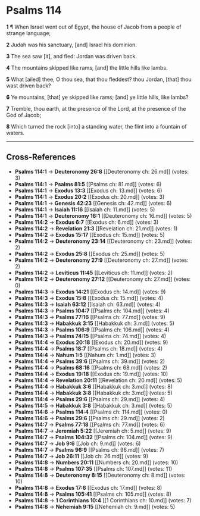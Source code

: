 # Psalms 114

**1** ¶ When Israel went out of Egypt, the house of Jacob from a people of strange language;

**2** Judah was his sanctuary, [and] Israel his dominion.

**3** The sea saw [it], and fled: Jordan was driven back.

**4** The mountains skipped like rams, [and] the little hills like lambs.

**5** What [ailed] thee, O thou sea, that thou fleddest? thou Jordan, [that] thou wast driven back?

**6** Ye mountains, [that] ye skipped like rams; [and] ye little hills, like lambs?

**7** Tremble, thou earth, at the presence of the Lord, at the presence of the God of Jacob;

**8** Which turned the rock [into] a standing water, the flint into a fountain of waters.

---

## Cross-References

- **Psalms 114:1** → **Deuteronomy 26:8** [[Deuteronomy ch: 26.md]] (votes: 3)
- **Psalms 114:1** → **Psalms 81:5** [[Psalms ch: 81.md]] (votes: 6)
- **Psalms 114:1** → **Exodus 13:3** [[Exodus ch: 13.md]] (votes: 6)
- **Psalms 114:1** → **Exodus 20:2** [[Exodus ch: 20.md]] (votes: 3)
- **Psalms 114:1** → **Genesis 42:23** [[Genesis ch: 42.md]] (votes: 6)
- **Psalms 114:1** → **Isaiah 11:16** [[Isaiah ch: 11.md]] (votes: 5)
- **Psalms 114:1** → **Deuteronomy 16:1** [[Deuteronomy ch: 16.md]] (votes: 5)
- **Psalms 114:2** → **Exodus 6:7** [[Exodus ch: 6.md]] (votes: 3)
- **Psalms 114:2** → **Revelation 21:3** [[Revelation ch: 21.md]] (votes: 1)
- **Psalms 114:2** → **Exodus 15:17** [[Exodus ch: 15.md]] (votes: 5)
- **Psalms 114:2** → **Deuteronomy 23:14** [[Deuteronomy ch: 23.md]] (votes: 2)
- **Psalms 114:2** → **Exodus 25:8** [[Exodus ch: 25.md]] (votes: 5)
- **Psalms 114:2** → **Deuteronomy 27:9** [[Deuteronomy ch: 27.md]] (votes: 2)
- **Psalms 114:2** → **Leviticus 11:45** [[Leviticus ch: 11.md]] (votes: 2)
- **Psalms 114:2** → **Deuteronomy 27:12** [[Deuteronomy ch: 27.md]] (votes: 0)
- **Psalms 114:3** → **Exodus 14:21** [[Exodus ch: 14.md]] (votes: 9)
- **Psalms 114:3** → **Exodus 15:8** [[Exodus ch: 15.md]] (votes: 4)
- **Psalms 114:3** → **Isaiah 63:12** [[Isaiah ch: 63.md]] (votes: 4)
- **Psalms 114:3** → **Psalms 104:7** [[Psalms ch: 104.md]] (votes: 4)
- **Psalms 114:3** → **Psalms 77:16** [[Psalms ch: 77.md]] (votes: 9)
- **Psalms 114:3** → **Habakkuk 3:15** [[Habakkuk ch: 3.md]] (votes: 5)
- **Psalms 114:3** → **Psalms 106:9** [[Psalms ch: 106.md]] (votes: 4)
- **Psalms 114:3** → **Psalms 74:15** [[Psalms ch: 74.md]] (votes: 4)
- **Psalms 114:4** → **Exodus 20:18** [[Exodus ch: 20.md]] (votes: 9)
- **Psalms 114:4** → **Psalms 18:7** [[Psalms ch: 18.md]] (votes: 4)
- **Psalms 114:4** → **Nahum 1:5** [[Nahum ch: 1.md]] (votes: 3)
- **Psalms 114:4** → **Psalms 39:6** [[Psalms ch: 39.md]] (votes: 2)
- **Psalms 114:4** → **Psalms 68:16** [[Psalms ch: 68.md]] (votes: 2)
- **Psalms 114:4** → **Exodus 19:18** [[Exodus ch: 19.md]] (votes: 10)
- **Psalms 114:4** → **Revelation 20:11** [[Revelation ch: 20.md]] (votes: 5)
- **Psalms 114:4** → **Habakkuk 3:6** [[Habakkuk ch: 3.md]] (votes: 8)
- **Psalms 114:4** → **Habakkuk 3:8** [[Habakkuk ch: 3.md]] (votes: 5)
- **Psalms 114:4** → **Psalms 29:6** [[Psalms ch: 29.md]] (votes: 4)
- **Psalms 114:5** → **Habakkuk 3:8** [[Habakkuk ch: 3.md]] (votes: 5)
- **Psalms 114:6** → **Psalms 114:4** [[Psalms ch: 114.md]] (votes: 0)
- **Psalms 114:6** → **Psalms 29:6** [[Psalms ch: 29.md]] (votes: 2)
- **Psalms 114:7** → **Psalms 77:18** [[Psalms ch: 77.md]] (votes: 6)
- **Psalms 114:7** → **Jeremiah 5:22** [[Jeremiah ch: 5.md]] (votes: 9)
- **Psalms 114:7** → **Psalms 104:32** [[Psalms ch: 104.md]] (votes: 9)
- **Psalms 114:7** → **Job 9:6** [[Job ch: 9.md]] (votes: 6)
- **Psalms 114:7** → **Psalms 96:9** [[Psalms ch: 96.md]] (votes: 7)
- **Psalms 114:7** → **Job 26:11** [[Job ch: 26.md]] (votes: 9)
- **Psalms 114:8** → **Numbers 20:11** [[Numbers ch: 20.md]] (votes: 10)
- **Psalms 114:8** → **Psalms 107:35** [[Psalms ch: 107.md]] (votes: 11)
- **Psalms 114:8** → **Deuteronomy 8:15** [[Deuteronomy ch: 8.md]] (votes: 10)
- **Psalms 114:8** → **Exodus 17:6** [[Exodus ch: 17.md]] (votes: 8)
- **Psalms 114:8** → **Psalms 105:41** [[Psalms ch: 105.md]] (votes: 8)
- **Psalms 114:8** → **1 Corinthians 10:4** [[1 Corinthians ch: 10.md]] (votes: 7)
- **Psalms 114:8** → **Nehemiah 9:15** [[Nehemiah ch: 9.md]] (votes: 5)

